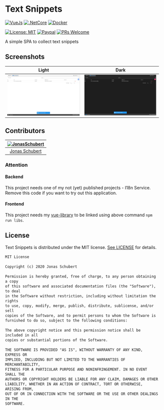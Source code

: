 # Text Snippets

[![VueJs](https://img.shields.io/badge/Frontend-VueJs-green.svg)](./text-snippets/ClientApp)
[![.NetCore](https://img.shields.io/badge/Backend-.NetCore-purple.svg)](./text-snippets)
[![Docker](https://img.shields.io/badge/Environment-Docker-blue.svg)](./Dockerfile)

[![License: MIT](https://img.shields.io/badge/License-MIT-blue.svg)](https://opensource.org/licenses/MIT)
[![Paypal](https://img.shields.io/badge/paypal-donate-blue.svg)](https://www.paypal.me/GuepardoApps)
[![PRs Welcome](https://img.shields.io/badge/PRs-welcome-brightgreen.svg)](http://makeapullrequest.com)

 A simple SPA to collect text snippets

## Screenshots

| Light | Dark |
| ----- | ---- |
| ![light](./text-snippets/ClientApp/screenshots/light.jpg) | ![dark](./text-snippets/ClientApp/screenshots/dark.jpg) |

## Contributors

| [<img alt="JonasSchubert" src="https://avatars0.githubusercontent.com/u/21952813?v=4&s=117" width="117"/>](https://github.com/JonasSchubert) |
| :---------------------------------------------------------------------------------------------------------------------------------------: |
| [Jonas Schubert](https://github.com/JonasSchubert) |

### Attention

#### Backend

This project needs one of my not (yet) published projects - I18n Service. Remove this code if you want to try out this application.

#### Frontend

This project needs my [vue-library](https://github.com/JonasSchubert/vue-library) to be linked using above command `npm run libs`.

## License

Text Snippets is distributed under the MIT license. [See LICENSE](LICENSE.md) for details.

```
MIT License

Copyright (c) 2020 Jonas Schubert

Permission is hereby granted, free of charge, to any person obtaining a copy
of this software and associated documentation files (the "Software"), to deal
in the Software without restriction, including without limitation the rights
to use, copy, modify, merge, publish, distribute, sublicense, and/or sell
copies of the Software, and to permit persons to whom the Software is
furnished to do so, subject to the following conditions:

The above copyright notice and this permission notice shall be included in all
copies or substantial portions of the Software.

THE SOFTWARE IS PROVIDED "AS IS", WITHOUT WARRANTY OF ANY KIND, EXPRESS OR
IMPLIED, INCLUDING BUT NOT LIMITED TO THE WARRANTIES OF MERCHANTABILITY,
FITNESS FOR A PARTICULAR PURPOSE AND NONINFRINGEMENT. IN NO EVENT SHALL THE
AUTHORS OR COPYRIGHT HOLDERS BE LIABLE FOR ANY CLAIM, DAMAGES OR OTHER
LIABILITY, WHETHER IN AN ACTION OF CONTRACT, TORT OR OTHERWISE, ARISING FROM,
OUT OF OR IN CONNECTION WITH THE SOFTWARE OR THE USE OR OTHER DEALINGS IN THE
SOFTWARE.
```

